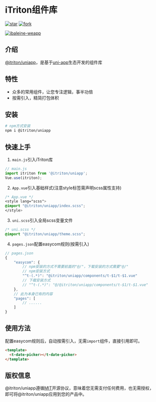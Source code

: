 # iTriton组件库

[![star](https://gitee.com/ibaleine-open-source/itriton-uniapp/badge/star.svg?theme=dark)](https://gitee.com/ibaleine-open-source/ibaleine-weapp/stargazers)
[![fork](https://gitee.com/ibaleine-open-source/itriton-uniapp/badge/fork.svg?theme=dark)](https://gitee.com/ibaleine-open-source/ibaleine-weapp/members)

[![ibaleine-weapp](https://img.shields.io/static/v1?label=Github&message=itriton-uniapp&color=orange)](https://github.com/icjs-cc/itriton-uniapp.git)

## 介绍

[@itriton/uniapp](http://itriton.icjs.ink/)，是基于[uni-app](https://uniapp.dcloud.io/)生态开发的组件库

## 特性

- 众多的常用组件，让您专注逻辑，事半功倍
- 按需引入，精简打包体积

## 安装

```bash
# npm方式安装
npm i @itriton/uniapp
```

## 快速上手

1. `main.js`引入iTriton库
```js
// main.js
import itriton from '@itriton/uniapp';
Vue.use(itriton);
```

2. `App.vue`引入基础样式(注意style标签需声明scss属性支持)
```css
/* App.vue */
<style lang="scss">
@import "@itriton/uniapp/index.scss";
</style>
```

3. `uni.scss`引入全局scss变量文件
```css
/* uni.scss */
@import "@itriton/uniapp/theme.scss";
```

4. `pages.json`配置easycom规则(按需引入)

```js
// pages.json
{
	"easycom": {
		// npm安装的方式不需要前面的"@/"，下载安装的方式需要"@/"
		// npm安装方式
		"^t-(.*)": "@itriton/uniapp/components/t-$1/t-$1.vue"
		// 下载安装方式
		// "^t-(.*)": "@/@itriton/uniapp/components/t-$1/t-$1.vue"
	},
	// 此为本身已有的内容
	"pages": [
		// ......
	]
}
```

## 使用方法
配置easycom规则后，自动按需引入，无需`import`组件，直接引用即可。

```html
<template>
  <t-date-picker></t-date-picker>
</template>
```

## 版权信息
@itriton/uniapp遵循[MIT](https://en.wikipedia.org/wiki/MIT_License)开源协议，意味着您无需支付任何费用，也无需授权，即可将@itriton/uniapp应用到您的产品中。

